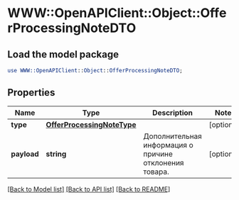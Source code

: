 # WWW::OpenAPIClient::Object::OfferProcessingNoteDTO

## Load the model package
```perl
use WWW::OpenAPIClient::Object::OfferProcessingNoteDTO;
```

## Properties
Name | Type | Description | Notes
------------ | ------------- | ------------- | -------------
**type** | [**OfferProcessingNoteType**](OfferProcessingNoteType.md) |  | [optional] 
**payload** | **string** | Дополнительная информация о причине отклонения товара.  | [optional] 

[[Back to Model list]](../README.md#documentation-for-models) [[Back to API list]](../README.md#documentation-for-api-endpoints) [[Back to README]](../README.md)


